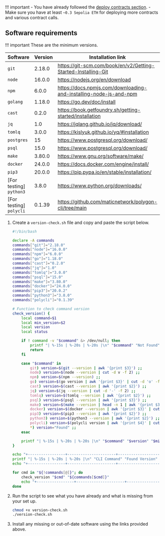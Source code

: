 !!! important
    - You have already followed the [deploy contracts section](../contracts/prerequisites.md).
    - Make sure you have at least `~0.3 Sepolia ETH` for deploying more contracts and various contract calls.

## Software requirements

!!! important
    These are the minimum versions.

| Software | Version | Installation link |
| --- | --- | --- |
| `git` | 2.18.0 | https://git-scm.com/book/en/v2/Getting-Started-Installing-Git |
| `node` | 16.0.0 | https://nodejs.org/en/download |
| `npm` | 6.0.0 | https://docs.npmjs.com/downloading-and-installing-node-js-and-npm |
| `golang` | 1.18.0 | https://go.dev/doc/install |
| `cast` | 0.2.0 | https://book.getfoundry.sh/getting-started/installation |
| `jq` | 1.0 | https://jqlang.github.io/jq/download/ |
| `tomlq` | 3.0.0 | https://kislyuk.github.io/yq/#installation |
| `postgres` | 15 | https://www.postgresql.org/download/ |
| `psql` | 15.0 | https://www.postgresql.org/download/ |
| `make` | 3.80.0 | https://www.gnu.org/software/make/ |
| `docker` | 24.0.0 | https://docs.docker.com/engine/install/ |
| `pip3` | 20.0.0 | https://pip.pypa.io/en/stable/installation/ |
| [For testing] `python3` | 3.8.0 | https://www.python.org/downloads/ |
| [For testing] `polycli` | 0.1.39 | https://github.com/maticnetwork/polygon-cli/tree/main |

1. Create a `version-check.sh` file and copy and paste the script below. 

    ```bash
    #!/bin/bash

    declare -A commands
    commands["git"]="2.18.0"
    commands["node"]="16.0.0"
    commands["npm"]="6.0.0"
    commands["go"]="1.18.0"
    commands["cast"]="0.2.0"
    commands["jq"]="1.0"
    commands["tomlq"]="3.0.0"
    commands["psql"]="15.0"
    commands["make"]="3.80.0"
    commands["docker"]="24.0.0"
    commands["pip3"]="20.0.2"
    commands["python3"]="3.8.0"
    commands["polycli"]="0.1.39"

    # Function to check command version
    check_version() {
        local command=$1
        local min_version=$2
        local version
        local status

        if ! command -v "$command" &> /dev/null; then
            printf "| %-15s | %-20s | %-20s |\n" "$command" "Not Found" "$min_version"
            return
        fi

        case "$command" in
            git) version=$(git --version | awk '{print $3}') ;;
            node) version=$(node --version | cut -d v -f 2) ;;
            npm) version=$(npm --version) ;;
            go) version=$(go version | awk '{print $3}' | cut -d 'o' -f 2) ;;
            cast) version=$(cast --version | awk '{print $2}') ;;
            jq) version=$(jq --version | cut -d '-' -f 2) ;;
            tomlq) version=$(tomlq --version | awk '{print $2}') ;;
            psql) version=$(psql --version | awk '{print $3}') ;;
            make) version=$(make --version | head -n 1 | awk '{print $3}') ;;
            docker) version=$(docker --version | awk '{print $3}' | cut -d ',' -f 1) ;;
            pip3) version=$(pip3 --version | awk '{print $2}') ;;
            python3) version=$(python3 --version | awk '{print $2}') ;;
            polycli) version=$(polycli version | awk '{print $4}' | cut -d '-' -f 1 | sed 's/v//') ;;
            *) version="Found" ;;
        esac

        printf "| %-15s | %-20s | %-20s |\n" "$command" "$version" "$min_version"
    }

    echo "+-----------------+----------------------+----------------------+"
    printf "| %-15s | %-20s | %-20s |\n" "CLI Command" "Found Version" "Minimum Version"
    echo "+-----------------+----------------------+----------------------+"

    for cmd in "${!commands[@]}"; do
        check_version "$cmd" "${commands[$cmd]}"
        echo "+-----------------+----------------------+----------------------+"
    done
    ```
    
2. Run the script to see what you have already and what is missing from your set up.
    
    ```bash
    chmod +x version-check.sh
    ./version-check.sh
    ```

3. Install any missing or out-of-date software using the links provided above.